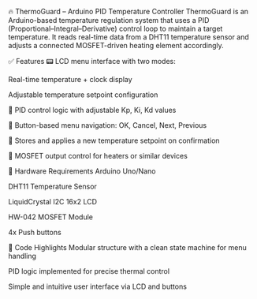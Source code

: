 🔥 ThermoGuard – Arduino PID Temperature Controller
ThermoGuard is an Arduino-based temperature regulation system that uses a PID (Proportional–Integral–Derivative) control loop to maintain a target temperature. It reads real-time data from a DHT11 temperature sensor and adjusts a connected MOSFET-driven heating element accordingly.

✅ Features
📟 LCD menu interface with two modes:

Real-time temperature + clock display

Adjustable temperature setpoint configuration

🔁 PID control logic with adjustable Kp, Ki, Kd values

🔘 Button-based menu navigation: OK, Cancel, Next, Previous

🧠 Stores and applies a new temperature setpoint on confirmation

🔌 MOSFET output control for heaters or similar devices

🔧 Hardware Requirements
Arduino Uno/Nano

DHT11 Temperature Sensor

LiquidCrystal I2C 16x2 LCD

HW-042 MOSFET Module

4x Push buttons

📂 Code Highlights
Modular structure with a clean state machine for menu handling

PID logic implemented for precise thermal control

Simple and intuitive user interface via LCD and buttons
